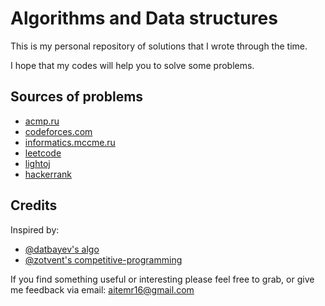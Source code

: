 # Algorithms and Data structures

This is my personal repository of solutions that I wrote through the time.

I hope that my codes will help you to solve some problems.

## Sources of problems

* [acmp.ru](https://acmp.ru/)
* [codeforces.com](http://codeforces.com/)
* [informatics.mccme.ru](http://informatics.mccme.ru/)
* [leetcode](https://leetcode.com/)
* [lightoj](http://lightoj.com/login_main.php)
* [hackerrank](https://www.hackerrank.com/)

## Credits

Inspired by:

* [@datbayev's algo](https://github.com/datbayev/algo)
* [@zotvent's competitive-programming](https://github.com/zotvent/competitive-programming)

If you find something useful or interesting please feel free to grab, or give me feedback via email: aitemr16@gmail.com
